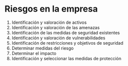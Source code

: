 # Riesgos en la empresa
1. Identificación y valoración de activos
2. Identificación y valoración de las amenazas
3. Identificación de las medidas de seguridad existentes
4. Identificación y valoración de vulnerabilidades
5. Identificación de restricciones y objetivos de seguridad
6. Determinar medidas del riesgo
7. Determinar el impacto
8. Identificación y seleccionar las medidas de protección
